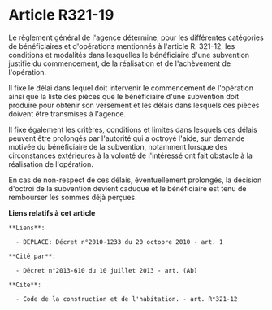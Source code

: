 # Article R321-19

Le règlement général de l'agence détermine, pour les différentes catégories de bénéficiaires et d'opérations mentionnés à
l'article R. 321-12, les conditions et modalités dans lesquelles le bénéficiaire d'une subvention justifie du commencement,
de la réalisation et de l'achèvement de l'opération. 

Il fixe le délai dans lequel doit intervenir le commencement de l'opération ainsi que la liste des pièces que le bénéficiaire
d'une subvention doit produire pour obtenir son versement et les délais dans lesquels ces pièces doivent être transmises à
l'agence. 

Il fixe également les critères, conditions et limites dans lesquels ces délais peuvent être prolongés par l'autorité qui a
octroyé l'aide, sur demande motivée du bénéficiaire de la subvention, notamment lorsque des circonstances extérieures à la
volonté de l'intéressé ont fait obstacle à la réalisation de l'opération. 

En cas de non-respect de ces délais, éventuellement prolongés, la décision d'octroi de la subvention devient caduque et le
bénéficiaire est tenu de rembourser les sommes déjà perçues.

**Liens relatifs à cet article**

	**Liens**:

	  - DEPLACE: Décret n°2010-1233 du 20 octobre 2010 - art. 1

	**Cité par**:

	  - Décret n°2013-610 du 10 juillet 2013 - art. (Ab)

	**Cite**:

	  - Code de la construction et de l'habitation. - art. R*321-12
